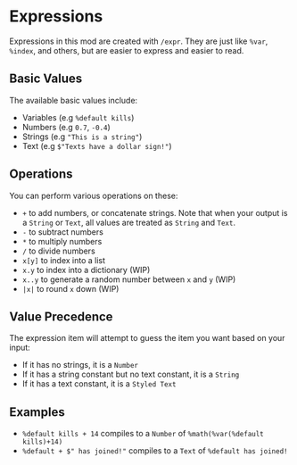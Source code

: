 # Expressions
Expressions in this mod are created with `/expr`.
They are just like `%var`, `%index`, and others, but are easier to express
and easier to read.

## Basic Values
The available basic values include:
- Variables (e.g `%default kills`)
- Numbers (e.g `0.7`, `-0.4`)
- Strings (e.g `"This is a string"`)
- Text (e.g `$"Texts have a dollar sign!"`)

## Operations
You can perform various operations on these:
- `+` to add numbers, or concatenate strings. 
Note that when your output is a `String` or `Text`, all values are 
treated as `String` and `Text`.
- `-` to subtract numbers
- `*` to multiply numbers
- `/` to divide numbers
- `x[y]` to index into a list
- `x.y` to index into a dictionary (WIP)
- `x..y` to generate a random number between `x` and `y` (WIP)
- `|x|` to round `x` down (WIP)

## Value Precedence
The expression item will attempt to guess the item you want based on your input:
- If it has no strings, it is a `Number`
- If it has a string constant but no text constant, it is a `String`
- If it has a text constant, it is a `Styled Text`

## Examples
- `%default kills + 14` compiles to a `Number` of `%math(%var(%default kills)+14)`
- `%default + $" has joined!"` compiles to a `Text` of `%default has joined!`
